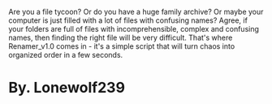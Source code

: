 Are you a file tycoon? Or do you have a huge family archive? Or maybe your computer is just filled with a lot of files with confusing names? Agree, if your folders are full of files with incomprehensible, complex and confusing names, then finding the right file will be very difficult. That's where Renamer_v1.0 comes in - it's a simple script that will turn chaos into organized order in a few seconds.
# By. Lonewolf239
